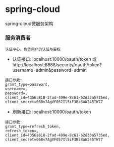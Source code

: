 # spring-cloud
spring-cloud微服务架构

### 服务消费者
```
认证中心，负责用户的认证与鉴权
```
- 认证接口: localhost:10000/oauth/token
或 http://localhost:8888/security/oauth/token?username=admin&password=admin

```
接口参数: 
grant_type=password,
username=,
password=,
client_id=4356a818-2fad-499e-8c61-62d33a5735ed,
client_secret=068v7AgVF057Il5iF3Bz8uW245TW77
```

- 刷新接口: localhost:10000/oauth/token

```
接口参数: 
grant_type=refresh_token,
refresh_token=,
client_id=4356a818-2fad-499e-8c61-62d33a5735ed,
client_secret=068v7AgVF057Il5iF3Bz8uW245TW77
```